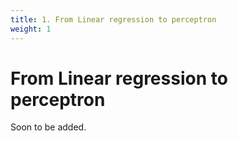 ```yaml
---
title: 1. From Linear regression to perceptron
weight: 1
---
```


# From Linear regression to perceptron


Soon to be added.

